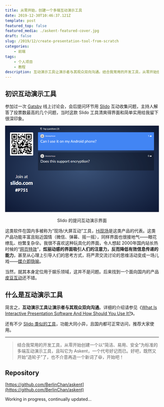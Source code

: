 ```yaml
---
title: 从零开始，创建一个多端互动演示工具
date: 2019-12-30T10:46:37.121Z
template: post
featured_top: false
featured_media: ./askent-featured-cover.jpg
draft: false
slug: /2019/12/create-presentation-tool-from-scratch
categories: 
    - 前端
tags:
    - 个人项目
    - 教程
description: 互动演示工具让演示者与其观众双向沟通。结合我常用的开发工具，从零开始创建一个以“简洁、易用、安全”为标准的多端互动演示工具。
---
```


<!-- endExcerpt -->

## 初识互动演示工具

参加过一次 [Gatsby](https://www.gatsbyjs.org/) 线上讨论会，会后提问环节用 [Slido](https://www.sli.do/) 互动收集问题，主持人解答了投票数最高的几个问题，当时这款 Slido 工具清爽得界面和简单实用给我留下很深印象。

![Slido 的提问互动演示界面](./event-pesent-mode.png)

<center>Slido 的提问互动演示界面</center>  

这类软件在国内多被称为“现场/大屏互动”工具，[Hi现场](https://www.hixianchang.com)是这类产品的代表。这类产品功能丰富且贴近国情（微信、弹幕、摇一摇），同样界面也很接地气——眼花缭乱、纷繁复杂😵。我很不喜欢这种玩具化的界面，令人想起 2000年国内站长热时候的“[网页特效](https://museum.berlinchan.com/2003/08/16/star-land-v2/#%E5%8F%8D%E6%80%9D)”，**炫丽动感的界面吸引人们的注意力，反而降低有效信息传递的能力**，甚至从心理上引导人们的思考方式，将严肃交流讨论的思维活动变成一场儿戏——[媒介即隐喻](https://www.zhihu.com/question/39259317)。

当然，就其本身定位用于娱乐领域，这并不是问题。后来找到一个面向国内的产品[皮豆互动](https://picpiclive.com)还不错。

## 什么是互动演示工具

简言之，**互动演示工具让演示者与其观众双向沟通**。详细的介绍请参见《[What Is Interactive Presentation Software And How Should You Use It?](https://ahaslides.com/blog/what-is-interactive-presentation-software-and-how-should-you-use-it/)》。

还有不少 [Slido 类似的工具](https://alternativeto.net/software/sli-do/)，功能大同小异，且国内都可正常访问，推荐大家使用。

---

> 结合我常用的开发工具，从零开始创建一个以“简洁、易用、安全”为标准的多端互动演示工具，且叫它为 Askent，一个代号好记而已。好吧，既然又开始“造轮子”了，也不介意再造一个新词了😆，开始吧！

## Repository

[https://github.com/BerlinChan/askent](https://github.com/BerlinChan/askent)

Working in progress, continually updated...
